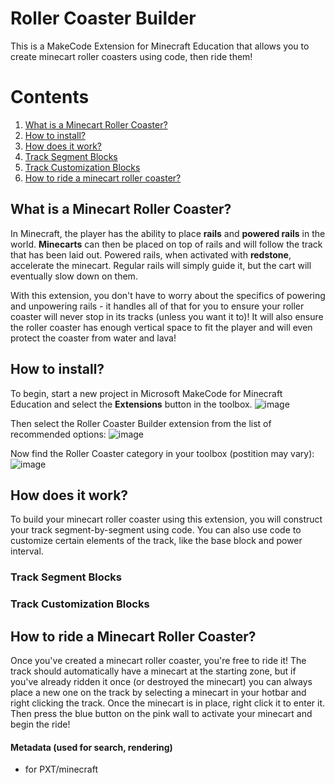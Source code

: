# Roller Coaster Builder
This is a MakeCode Extension for Minecraft Education that allows you to create minecart roller coasters using code, then ride them!

# Contents
1. [What is a Minecart Roller Coaster?](#what-is-a-minecart-roller-coaster)
2. [How to install?](#how-to-install)
3. [How does it work?](#how-does-it-work)
4. [Track Segment Blocks](#track-segment-blocks)
5. [Track Customization Blocks](#track-customization-blocks)
6. [How to ride a minecart roller coaster?](#how-to-ride-a-minecart-roller-coaster)

## What is a Minecart Roller Coaster?
In Minecraft, the player has the ability to place **rails** and **powered rails** in the world. **Minecarts** can then be placed on top of rails and will follow the track that has been laid out. Powered rails, when activated with **redstone**, accelerate the minecart. Regular rails will simply guide it, but the cart will eventually slow down on them.

With this extension, you don't have to worry about the specifics of powering and unpowering rails - it handles all of that for you to ensure your roller coaster will never stop in its tracks (unless you want it to)! It will also ensure the roller coaster has enough vertical space to fit the player and will even protect the coaster from water and lava!

## How to install?
To begin, start a new project in Microsoft MakeCode for Minecraft Education and select the **Extensions** button in the toolbox.
![image](https://github.com/microsoft/makecode-minecraft-roller-coaster/assets/69657545/832a523e-c757-4f6f-b170-87460501ef13)

Then select the Roller Coaster Builder extension from the list of recommended options:
![image](https://github.com/microsoft/makecode-minecraft-roller-coaster/assets/69657545/20b7cb09-9bbc-410e-8de5-00484d96f14a)

Now find the Roller Coaster category in your toolbox (postition may vary):  
![image](https://github.com/microsoft/makecode-minecraft-roller-coaster/assets/69657545/7201a798-e6c8-4847-9ad3-61484b956d16)

## How does it work?
To build your minecart roller coaster using this extension, you will construct your track segment-by-segment using code. You can also use code to customize certain elements of the track, like the base block and power interval.

### Track Segment Blocks


### Track Customization Blocks


## How to ride a Minecart Roller Coaster?
Once you've created a minecart roller coaster, you're free to ride it! The track should automatically have a minecart at the starting zone, but if you've already ridden it once (or destroyed the minecart) you can always place a new one on the track by selecting a minecart in your hotbar and right clicking the track. Once the minecart is in place, right click it to enter it. Then press the blue button on the pink wall to activate your minecart and begin the ride!

#### Metadata (used for search, rendering)

* for PXT/minecraft
<script src="https://makecode.com/gh-pages-embed.js"></script><script>makeCodeRender("{{ site.makecode.home_url }}", "{{ site.github.owner_name }}/{{ site.github.repository_name }}");</script>
